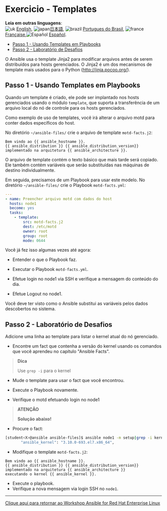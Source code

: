 # Exercicio - Templates

**Leia em outras linguagens**:
<br>![uk](../../images/uk.png) [English](README.md),  ![japan](../../images/japan.png)[日本語](README.ja.md), ![brazil](../../images/brazil.png) [Portugues do Brasil](README.pt-br.md), ![france](../../images/fr.png) [Française](README.fr.md),![Español](../../images/col.png) [Español](README.es.md).

* [Passo 1 - Usando Templates em Playbooks](#passo-1---usando-templates-em-playbooks)
* [Passo 2 - Laboratório de Desafios](#passo-2---laboratório-de-desafios)

O Ansible usa o template Jinja2 para modificar arquivos antes de serem distribuídos para hosts gerenciados. O Jinja2 é um dos mecanismos de template mais usados para o Python (<http://jinja.pocoo.org/>).

## Passo 1 - Usando Templates em Playbooks

Quando um template é criado, ele pode ser implantado nos hosts gerenciados usando o módulo `template`, que suporta a transferência de um arquivo local do nó de controle para os hosts gerenciados.

Como exemplo de uso de templates, você irá alterar o arquivo motd para conter dados específicos do host.


No diretório `~/ansible-files/` crie o arquivo de template `motd-facts.j2`:

<!-- {% raw %} -->
```html+jinja
Bem vindo ao {{ ansible_hostname }}.
{{ ansible_distribution }} {{ ansible_distribution_version}}
implementado na arquitetura {{ ansible_architecture }}.
```
<!-- {% endraw %} -->

O arquivo de template contém o texto básico que mais tarde será copiado. Ele também contém variáveis que serão substituídas nas máquinas de destino individualmente.

Em seguida, precisamos de um Playbook para usar este modelo. No diretório `~/ansible-files/` crie o Playbook `motd-facts.yml`:

```yaml
---
- name: Preencher arquivo motd com dados do host
  hosts: node1
  become: yes
  tasks:
    - template:
        src: motd-facts.j2
        dest: /etc/motd
        owner: root
        group: root
        mode: 0644
```

Você já fez isso algumas vezes até agora:

  - Entender o que o Playbook faz.

  - Executar o Playbook `motd-facts.yml`.

  - Efetue login no node1 via SSH e verifique a mensagem do conteúdo do dia.

  - Efetue Logout no node1.

Você deve ter visto como o Ansible substitui as variáveis pelos dados descobertos no sistema.

## Passo 2 - Laboratório de Desafios

Adicione uma linha ao template para listar o kernel atual do nó gerenciado.

 - Encontre um fact que contenha a versão do kernel usando os comandos que você aprendeu no capítulo "Ansible Facts".

> **Dica**
>
> Use `grep -i` para o kernel

  - Mude o template para usar o fact que você encontrou.

  - Execute o Playbook novamente.

  - Verifique o motd efetuando login no node1

> **ATENÇÃO**
>
> **Solução abaixo\!**


  - Procure o fact:

```bash
[student<X>@ansible ansible-files]$ ansible node1 -m setup|grep -i kernel
       "ansible_kernel": "3.10.0-693.el7.x86_64",
```

  - Modifique o template `motd-facts.j2`:

<!-- {% raw %} -->
```html+jinja
Bem vindo ao {{ ansible_hostname }}.
{{ ansible_distribution }} {{ ansible_distribution_version}}
implementado na arquitetura {{ ansible_architecture }}
executando o kernel {{ ansible_kernel }}.
```
<!-- {% endraw %} -->

  - Execute o playbook.
  - Verifique a nova mensagem via login SSH no `node1`.
----

[Clique aqui para retornar ao Workshop Ansible for Red Hat Enterprise Linux](../README.pt-br.md#seção-1---exercícios-do-ansible-engine)
